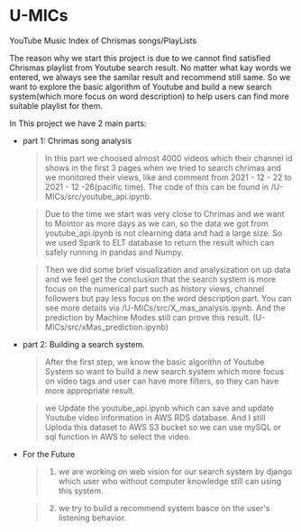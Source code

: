 # U-MICs
YouTube Music Index of Chrismas songs/PlayLists  

The reason why we start this project is due to we cannot find satisfied Chrismas playlist from Youtube search result. No matter what kay words we entered, we always see the samilar result and recommend still same. So we want to explore the basic algorithm of Youtube and build a new search system(which more focus on word description) to help users can find more suitable playlist for them.

In This project we have 2 main parts:
* part 1:  Chrimas song analysis
  >In this part we choosed almost 4000 videos which their channel id shows in the first 3 pages when we tried to search chrimas and we monitored their views, like and comment from 2021 - 12 - 22 to 2021 - 12 -26(pacific time). The code of this can be found in  /U-MICs/src/youtube_api.ipynb.

  > Due to the time we start was very close to Chrimas and we want to Mointor as more days as we can, so the data we got from youtube_api.ipynb is not clearning data and had a large size. So we used Spark to ELT database to return the result which can safely running in pandas and Numpy.

  > Then we did some brief visualization and analysization on up data and we feel get the conclusion that the search system is more focus on the numerical part such as history views, channel followers but pay less focus on the word description part. You can see more details via /U-MICs/src/X_mas_analysis.ipynb. And the prediction by Machine Modes still can prove this result. (U-MICs/src/xMas_prediction.ipynb)

 * part 2: Building a search system.

      >After  the first step, we know the basic algorithn of Youtube System so want to build a new search system which more focus on video tags and user can have more filters, so they can have more appropriate result.

      >we Update the youtube_api.ipynb which can save and update Youtube video information in AWS RDS database. And I still Uploda this dataset to AWS S3 bucket so we can use mySQL or sql function in AWS to select the video.

* For the Future
    > 1. we are working on web vision for our search system by django which user who without computer knowledge still can using this system.

    >2. we try to build a recommend system basce on the user's listening behavior.